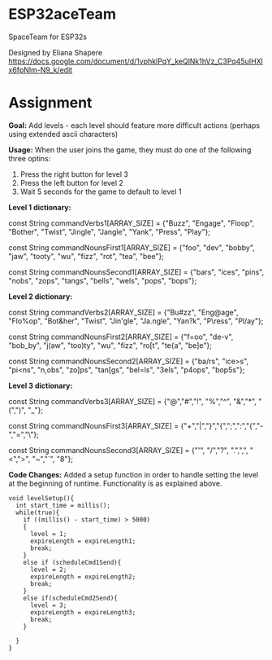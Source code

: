 # ESP32aceTeam

SpaceTeam for ESP32s

Designed by Eliana Shapere
https://docs.google.com/document/d/1vphklPqY_keQlNk1hVz_C3Pq45uIHXlx6fpNlm-N9_k/edit

# Assignment

**Goal:** Add levels - each level should feature more difficult actions (perhaps using extended ascii characters)

**Usage:** When the user joins the game, they must do one of the following three optins:
  1) Press the right button for level 3
  2) Press the left button for level 2
  3) Wait 5 seconds for the game to default to level 1

**Level 1 dictionary:**

const String commandVerbs1[ARRAY_SIZE] = {"Buzz", "Engage", "Floop", "Bother", "Twist", "Jingle", "Jangle", "Yank", "Press", "Play"};

const String commandNounsFirst1[ARRAY_SIZE] = {"foo", "dev", "bobby", "jaw", "tooty", "wu", "fizz", "rot", "tea", "bee"};

const String commandNounsSecond1[ARRAY_SIZE] = {"bars", "ices", "pins", "nobs", "zops", "tangs", "bells", "wels", "pops", "bops"};

**Level 2 dictionary:**

const String commandVerbs2[ARRAY_SIZE] = {"Bu#zz", "Eng@age", "Flo%op", "Bot&her", "Twist", "Jin'gle", "Ja.ngle", "Yan?k", "P\ress", "Pl/ay"};

const String commandNounsFirst2[ARRAY_SIZE] = {"f=oo", "de-v", "bob_by", "j(aw", "too)ty", "wu", "fizz", "ro[t", "te{a", "be]e"};

const String commandNounsSecond2[ARRAY_SIZE] = {"ba/rs", "ice>s", "pi<ns", "n,obs", "zo]ps", "tan[gs", "bel=ls", "3els", "p4ops", "bop5s"};

**Level 3 dictionary:**

const String commandVerbs3[ARRAY_SIZE] = {"@","#","!", "%","^", "&","*", "(",")", "_"};

const String commandNounsFirst3[ARRAY_SIZE] = {"+","|","}","{",";",":","{","-","=","\\"};

const String commandNounsSecond3[ARRAY_SIZE] = {"'", "/","?", ".",",", "<",">", "~","`", "8"};

**Code Changes:**
Added a setup function in order to handle setting the level at the beginning of runtime. Functionality is as explained above.
```
void levelSetup(){
  int start_time = millis();
  while(true){
    if ((millis() - start_time) > 5000)
    {
      level = 1;
      expireLength = expireLength1;
      break;
    }
    else if (scheduleCmd1Send){
      level = 2;
      expireLength = expireLength2;
      break;
    }
    else if(scheduleCmd2Send){
      level = 3;
      expireLength = expireLength3;
      break;
    }

  }
}
```



